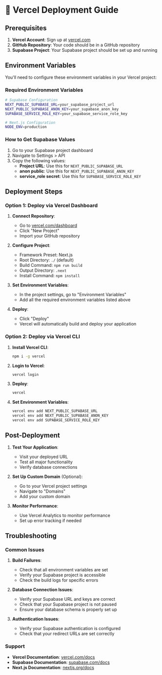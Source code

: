 # 🚀 Vercel Deployment Guide

## Prerequisites

1. **Vercel Account**: Sign up at [vercel.com](https://vercel.com)
2. **GitHub Repository**: Your code should be in a GitHub repository
3. **Supabase Project**: Your Supabase project should be set up and running

## Environment Variables

You'll need to configure these environment variables in your Vercel project:

### Required Environment Variables

```bash
# Supabase Configuration
NEXT_PUBLIC_SUPABASE_URL=your_supabase_project_url
NEXT_PUBLIC_SUPABASE_ANON_KEY=your_supabase_anon_key
SUPABASE_SERVICE_ROLE_KEY=your_supabase_service_role_key

# Next.js Configuration
NODE_ENV=production
```

### How to Get Supabase Values

1. Go to your Supabase project dashboard
2. Navigate to Settings > API
3. Copy the following values:
   - **Project URL**: Use this for `NEXT_PUBLIC_SUPABASE_URL`
   - **anon public**: Use this for `NEXT_PUBLIC_SUPABASE_ANON_KEY`
   - **service_role secret**: Use this for `SUPABASE_SERVICE_ROLE_KEY`

## Deployment Steps

### Option 1: Deploy via Vercel Dashboard

1. **Connect Repository**:

   - Go to [vercel.com/dashboard](https://vercel.com/dashboard)
   - Click "New Project"
   - Import your GitHub repository

2. **Configure Project**:

   - Framework Preset: Next.js
   - Root Directory: `./` (default)
   - Build Command: `npm run build`
   - Output Directory: `.next`
   - Install Command: `npm install`

3. **Set Environment Variables**:

   - In the project settings, go to "Environment Variables"
   - Add all the required environment variables listed above

4. **Deploy**:
   - Click "Deploy"
   - Vercel will automatically build and deploy your application

### Option 2: Deploy via Vercel CLI

1. **Install Vercel CLI**:

   ```bash
   npm i -g vercel
   ```

2. **Login to Vercel**:

   ```bash
   vercel login
   ```

3. **Deploy**:

   ```bash
   vercel
   ```

4. **Set Environment Variables**:
   ```bash
   vercel env add NEXT_PUBLIC_SUPABASE_URL
   vercel env add NEXT_PUBLIC_SUPABASE_ANON_KEY
   vercel env add SUPABASE_SERVICE_ROLE_KEY
   ```

## Post-Deployment

1. **Test Your Application**:

   - Visit your deployed URL
   - Test all major functionality
   - Verify database connections

2. **Set Up Custom Domain** (Optional):

   - Go to your Vercel project settings
   - Navigate to "Domains"
   - Add your custom domain

3. **Monitor Performance**:
   - Use Vercel Analytics to monitor performance
   - Set up error tracking if needed

## Troubleshooting

### Common Issues

1. **Build Failures**:

   - Check that all environment variables are set
   - Verify your Supabase project is accessible
   - Check the build logs for specific errors

2. **Database Connection Issues**:

   - Verify your Supabase URL and keys are correct
   - Check that your Supabase project is not paused
   - Ensure your database schema is properly set up

3. **Authentication Issues**:
   - Verify your Supabase authentication is configured
   - Check that your redirect URLs are set correctly

### Support

- **Vercel Documentation**: [vercel.com/docs](https://vercel.com/docs)
- **Supabase Documentation**: [supabase.com/docs](https://supabase.com/docs)
- **Next.js Documentation**: [nextjs.org/docs](https://nextjs.org/docs)
